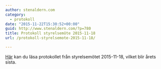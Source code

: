 ```yaml
---
author: stenaldern.com
category:
  - protokoll
date: "2015-11-22T15:30:52+00:00"
guid: http://www.stenaldern.com/?p=780
title: Protokoll styrelsemöte 2015-11-18
url: /protokoll-styrelsemote-2015-11-18/

---
```

[Här](/wp-content/uploads/2015/11/Protokollstyrelsemote20151118.pdf "Protokoll") kan du läsa protokollet från styrelsemötet 2015-11-18, vilket blir årets sista.
